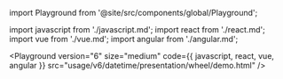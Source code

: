 import Playground from '@site/src/components/global/Playground';

import javascript from './javascript.md';
import react from './react.md';
import vue from './vue.md';
import angular from './angular.md';

<Playground
version="6"
size="medium"
code={{ javascript, react, vue, angular }}
src="usage/v6/datetime/presentation/wheel/demo.html"
/>
